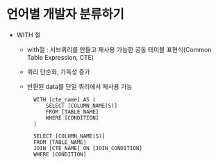 # 언어별 개발자 분류하기

- WITH 절

    - with절 : 서브쿼리를 만들고 재사용 가능한 공동 테이블 표현식(Common Table Expression, CTE)
    - 쿼리 단순화, 가독성 증가
    - 반환된 data를 단일 쿼리에서 재사용 가능


            WITH [cte_name] AS (
                SELECT [COLUMN_NAME(S)]
                FROM [TABLE_NAME]
                WHERE [CONDITION]
            )

            SELECT [COLUMN_NAME(S)]
            FROM [TABLE_NAME]
            JOIN [CTE_NAME] ON [JOIN_CONDITION]
            WHERE [CONDITION]